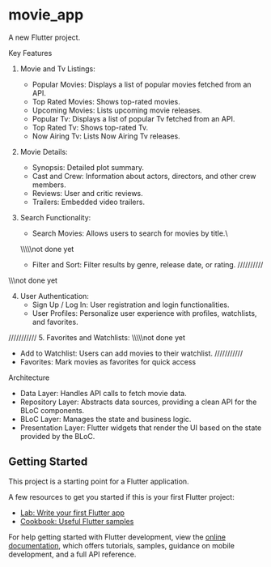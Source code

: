 # movie_app

A new Flutter project.

Key Features
1. Movie and Tv Listings:
   - Popular Movies: Displays a list of popular movies fetched from an API.
   - Top Rated Movies: Shows top-rated movies.
   - Upcoming Movies: Lists upcoming movie releases.
   - Popular Tv: Displays a list of popular Tv fetched from an API.
   - Top Rated Tv: Shows top-rated Tv.
   - Now Airing Tv: Lists Now Airing Tv releases.

2. Movie Details:
   - Synopsis: Detailed plot summary.
   - Cast and Crew: Information about actors, directors, and other crew members.
   - Reviews: User and critic reviews.
   - Trailers: Embedded video trailers.

3. Search Functionality:
   - Search Movies: Allows users to search for movies by title.\
     
   \\\\\\\\\\not done yet
   - Filter and Sort: Filter results by genre, release date, or rating.
   //////////

\\\\\\not done yet

4. User Authentication:
   - Sign Up / Log In: User registration and login functionalities.
   - User Profiles: Personalize user experience with profiles, watchlists, and favorites.
   
///////////
5. Favorites and Watchlists:
\\\\\\\\\\not done yet
   - Add to Watchlist: Users can add movies to their watchlist.
///////////
   - Favorites: Mark movies as favorites for quick access

Architecture
- Data Layer: Handles API calls to fetch movie data.
- Repository Layer: Abstracts data sources, providing a clean API for the BLoC components.
- BLoC Layer: Manages the state and business logic.
- Presentation Layer: Flutter widgets that render the UI based on the state provided by the BLoC.


## Getting Started

This project is a starting point for a Flutter application.

A few resources to get you started if this is your first Flutter project:

- [Lab: Write your first Flutter app](https://docs.flutter.dev/get-started/codelab)
- [Cookbook: Useful Flutter samples](https://docs.flutter.dev/cookbook)

For help getting started with Flutter development, view the
[online documentation](https://docs.flutter.dev/), which offers tutorials,
samples, guidance on mobile development, and a full API reference.
